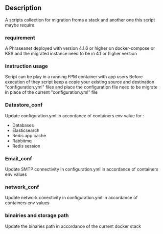 ## Description

A scripts collection for migration froma a stack and another one
this script maybe require 


### requirement 


A Phraseanet deployed with version 4.1.6 or higher on docker-compose or K8S
and the migrated instance need to be in 4.1 or higher version 

### Instruction usage 

Script can be play in a running FPM container with app users
Before execution of they script keep a copie your existing source and destination "configuration.yml" files
and place the configuration file need to be migrate in place of the current "configuration.yml" file

### Datastore_conf

 Update configuration.yml in accordance of containers env value for :

  - Databases
  - Elasticsearch 
  - Redis app cache
  - Rabbitmq 
  - Redis session 


### Email_conf

Update SMTP connectivity in configuration.yml in accordance of containers env values  


### network_conf

Update network conectivity in configuration.yml in accordance of containers env values 

### binairies and storage path

Update the binaries path in accordance of the current docker stack 



